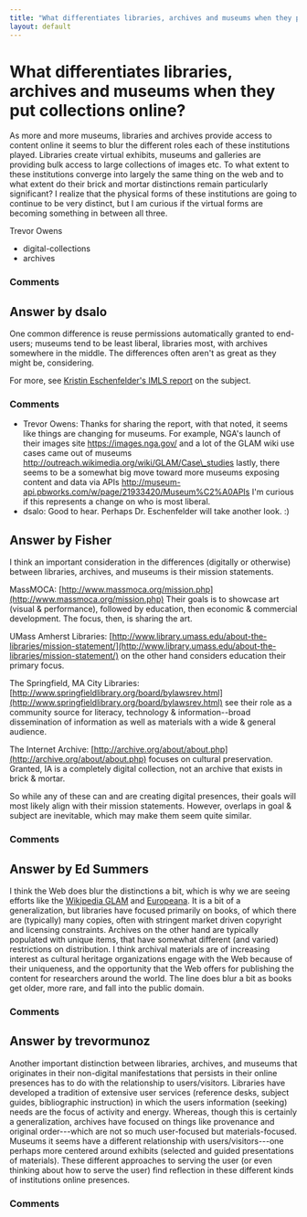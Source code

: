 ```yaml
---
title: "What differentiates libraries, archives and museums when they put collections online?"
layout: default
---
```

What differentiates libraries, archives and museums when they put collections online?
=====================
As more and more museums, libraries and archives provide access to
content online it seems to blur the different roles each of these
institutions played. Libraries create virtual exhibits, museums and
galleries are providing bulk access to large collections of images etc.
To what extent to these institutions converge into largely the same
thing on the web and to what extent do their brick and mortar
distinctions remain particularly significant? I realize that the
physical forms of these institutions are going to continue to be very
distinct, but I am curious if the virtual forms are becoming something
in between all three.

Trevor Owens

<ul class="tags"><li class="tag">digital-collections</li><li class="tag">archives</li></ul>

### Comments ###


Answer by dsalo
----------------
One common difference is reuse permissions automatically granted to
end-users; museums tend to be least liberal, libraries most, with
archives somewhere in the middle. The differences often aren't as great
as they might be, considering.

For more, see [Kristin Eschenfelder's IMLS
report](http://digital.library.wisc.edu/1793/38251) on the subject.

### Comments ###
* Trevor Owens: Thanks for sharing the report, with that noted, it seems like things are
changing for museums. For example, NGA's launch of their images site
https://images.nga.gov/ and a lot of the GLAM wiki use cases came out of
museums http://outreach.wikimedia.org/wiki/GLAM/Case\_studies lastly,
there seems to be a somewhat big move toward more museums exposing
content and data via APIs
http://museum-api.pbworks.com/w/page/21933420/Museum%C2%A0APIs I'm
curious if this represents a change on who is most liberal.
* dsalo: Good to hear. Perhaps Dr. Eschenfelder will take another look. :)

Answer by Fisher
----------------
I think an important consideration in the differences (digitally or
otherwise) between libraries, archives, and museums is their mission
statements.

MassMOCA:
[http://www.massmoca.org/mission.php](http://www.massmoca.org/mission.php)
Their goals is to showcase art (visual & performance), followed by
education, then economic & commercial development. The focus, then, is
sharing the art.

UMass Amherst Libraries:
[http://www.library.umass.edu/about-the-libraries/mission-statement/](http://www.library.umass.edu/about-the-libraries/mission-statement/)
on the other hand considers education their primary focus.

The Springfield, MA City Libraries:
[http://www.springfieldlibrary.org/board/bylawsrev.html](http://www.springfieldlibrary.org/board/bylawsrev.html)
see their role as a community source for literacy, technology &
information--broad dissemination of information as well as materials
with a wide & general audience.

The Internet Archive:
[http://archive.org/about/about.php](http://archive.org/about/about.php)
focuses on cultural preservation. Granted, IA is a completely digital
collection, not an archive that exists in brick & mortar.

So while any of these can and are creating digital presences, their
goals will most likely align with their mission statements. However,
overlaps in goal & subject are inevitable, which may make them seem
quite similar.

### Comments ###

Answer by Ed Summers
----------------
I think the Web does blur the distinctions a bit, which is why we are
seeing efforts like the [Wikipedia
GLAM](http://en.wikipedia.org/wiki/Wikipedia%3aGLAM) and
[Europeana](http://pro.europeana.eu/web/guest/about/network/members). It
is a bit of a generalization, but libraries have focused primarily on
books, of which there are (typically) many copies, often with stringent
market driven copyright and licensing constraints. Archives on the other
hand are typically populated with unique items, that have somewhat
different (and varied) restrictions on distribution. I think archival
materials are of increasing interest as cultural heritage organizations
engage with the Web because of their uniqueness, and the opportunity
that the Web offers for publishing the content for researchers around
the world. The line does blur a bit as books get older, more rare, and
fall into the public domain.

### Comments ###

Answer by trevormunoz
----------------
Another important distinction between libraries, archives, and museums
that originates in their non-digital manifestations that persists in
their online presences has to do with the relationship to
users/visitors. Libraries have developed a tradition of extensive user
services (reference desks, subject guides, bibliographic instruction) in
which the users information (seeking) needs are the focus of activity
and energy. Whereas, though this is certainly a generalization, archives
have focused on things like provenance and original order---which are
not so much user-focused but materials-focused. Museums it seems have a
different relationship with users/visitors---one perhaps more centered
around exhibits (selected and guided presentations of materials). These
different approaches to serving the user (or even thinking about how to
serve the user) find reflection in these different kinds of institutions
online presences.

### Comments ###

